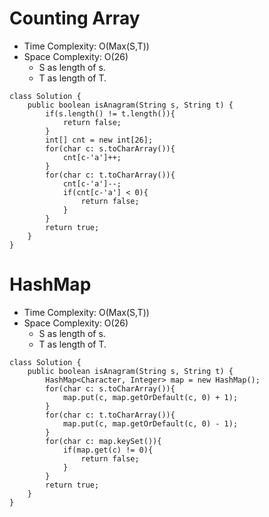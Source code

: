 # Counting Array
* Time Complexity: O(Max(S,T))
* Space Complexity: O(26)
	* S as length of s.
	* T as length of T.
```
class Solution {
    public boolean isAnagram(String s, String t) {
        if(s.length() != t.length()){
            return false;
        }
        int[] cnt = new int[26];
        for(char c: s.toCharArray()){
            cnt[c-'a']++;
        }
        for(char c: t.toCharArray()){
            cnt[c-'a']--;
            if(cnt[c-'a'] < 0){
                return false;
            }
        }
        return true;
    }
}
```
# HashMap
* Time Complexity: O(Max(S,T))
* Space Complexity: O(26)
	* S as length of s.
	* T as length of T.
```
class Solution {
    public boolean isAnagram(String s, String t) {
        HashMap<Character, Integer> map = new HashMap();
        for(char c: s.toCharArray()){
            map.put(c, map.getOrDefault(c, 0) + 1);
        }
        for(char c: t.toCharArray()){
            map.put(c, map.getOrDefault(c, 0) - 1);
        }
        for(char c: map.keySet()){
            if(map.get(c) != 0){
                return false;
            }
        }
        return true;
    }
}
```